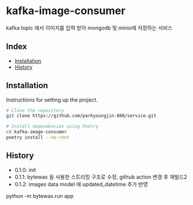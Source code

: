 # kafka-image-consumer

kafka topic 에서 이미지를 입력 받아 mongodb 및 minio에 저장하는 서비스

## Index

- [Installation](#installation)
- [History](#History)

## Installation

Instructions for setting up the project.

```bash
# Clone the repository
git clone https://github.com/parkyoungjin-888/service.git

# Install dependencies using Poetry
cd kafka-image-consumer
poetry install --no-root
```

## History
+ 0.1.0: init
+ 0.1.1: bytewax 을 사용한 스트리밍 구조로 수정, github action 변경 후 재빌드2
+ 0.1.2: images data model 에 updated_datetime 추가 반영

python -m bytewax.run app
